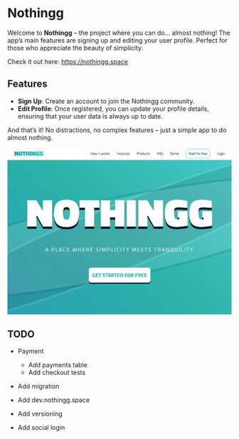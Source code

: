 # Nothingg

Welcome to **Nothingg** – the project where you can do... almost nothing! The app’s main features are signing up and editing your user profile. Perfect for those who appreciate the beauty of simplicity.

Check it out here: <a href="https://nothingg.space" target="_blank">https://nothingg.space</a>

## Features

- **Sign Up**: Create an account to join the Nothingg community.
- **Edit Profile**: Once registered, you can update your profile details, ensuring that your user data is always up to date.

And that’s it! No distractions, no complex features – just a simple app to do almost nothing.

![Screenshot of Nothingg](images/preview.png)

## TODO

- Payment

  - Add payments table
  - Add checkout tests

- Add migration
- Add dev.nothingg.space
- Add versioning
- Add social login
